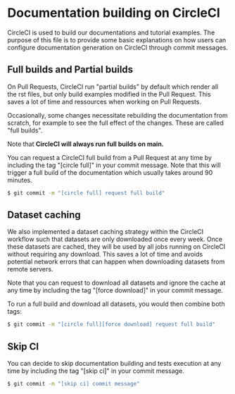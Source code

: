 # Documentation building on CircleCI

CircleCI is used to build our documentations and tutorial examples. The purpose of this file is to provide some basic explanations on how users can configure documentation generation on CircleCI through commit messages.

## Full builds and Partial builds

On Pull Requests, CircleCI run "partial builds" by default which render all the rst files, but only build examples modified in the Pull Request. This saves a lot of time and ressources when working on Pull Requests.

Occasionally, some changes necessitate rebuilding the documentation from scratch, for example to see the full effect of the changes. These are called "full builds".

Note that **CircleCI will always run full builds on main.**

You can request a CircleCI full build from a Pull Request at any time by including the tag "[circle full]" in your commit message. Note that this will trigger a full build of the documentation which usually takes around 90 minutes.

```bash
$ git commit -m "[circle full] request full build"
```

## Dataset caching

We also implemented a dataset caching strategy within the CircleCI workflow such that datasets are only downloaded once every week. Once these datasets are cached, they will be used by all jobs running on CircleCI without requiring any download. This saves a lot of time and avoids potential network errors that can happen when downloading datasets from remote servers. 

Note that you can request to download all datasets and ignore the cache at any time by including the tag "[force download]" in your commit message.

To run a full build and download all datasets, you would then combine both tags:

```bash
$ git commit -m "[circle full][force download] request full build"
```

## Skip CI

You can decide to skip documentation building and tests execution at any time by including the tag "[skip ci]" in your commit message.

```bash
$ git commit -m "[skip ci] commit message"
```

